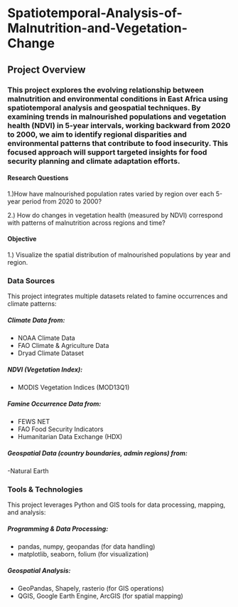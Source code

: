 # Spatiotemporal-Analysis-of-Malnutrition-and-Vegetation-Change
## Project Overview
### This project explores the evolving relationship between malnutrition and environmental conditions in East Africa using spatiotemporal analysis and geospatial techniques. By examining trends in malnourished populations and vegetation health (NDVI) in 5-year intervals, working backward from 2020 to 2000, we aim to identify regional disparities and environmental patterns that contribute to food insecurity. This focused approach will support targeted insights for food security planning and climate adaptation efforts.

#### Research Questions

1.)How have malnourished population rates varied by region over each 5-year period from 2020 to 2000?

2.) How do changes in vegetation health (measured by NDVI) correspond with patterns of malnutrition across regions and time?

####  Objective

1.) Visualize the spatial distribution of malnourished populations by year and region.

### Data Sources
This project integrates multiple datasets related to famine occurrences and climate patterns:

##### Climate Data from:

- NOAA Climate Data
- FAO Climate & Agriculture Data
- Dryad Climate Dataset

##### NDVI (Vegetation Index): 

- MODIS Vegetation Indices (MOD13Q1)

##### Famine Occurrence Data from:
- FEWS NET 
- FAO Food Security Indicators 
- Humanitarian Data Exchange (HDX)

##### Geospatial Data (country boundaries, admin regions) from:

-Natural Earth

### Tools & Technologies

This project leverages Python and GIS tools for data processing, mapping, and analysis:

##### Programming & Data Processing:

- pandas, numpy, geopandas (for data handling)
- matplotlib, seaborn, folium (for visualization)

##### Geospatial Analysis:

- GeoPandas, Shapely, rasterio (for GIS operations)
- QGIS, Google Earth Engine, ArcGIS (for spatial mapping)
